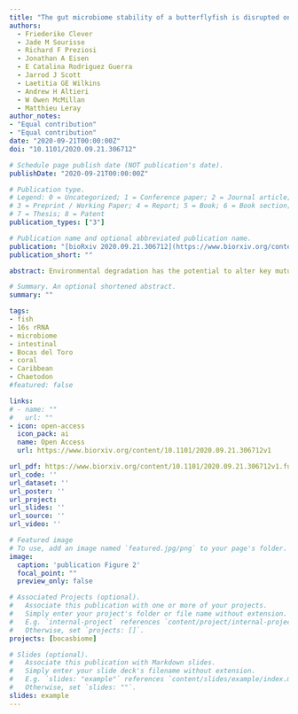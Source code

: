 ```yaml
---
title: "The gut microbiome stability of a butterflyfish is disrupted on severely degraded Caribbean coral reefs"
authors:
  - Friederike Clever
  - Jade M Sourisse
  - Richard F Preziosi
  - Jonathan A Eisen
  - E Catalina Rodriguez Guerra
  - Jarrod J Scott
  - Laetitia GE Wilkins
  - Andrew H Altieri
  - W Owen McMillan
  - Matthieu Leray
author_notes:
- "Equal contribution"
- "Equal contribution"
date: "2020-09-21T00:00:00Z"
doi: "10.1101/2020.09.21.306712"

# Schedule page publish date (NOT publication's date).
publishDate: "2020-09-21T00:00:00Z"

# Publication type.
# Legend: 0 = Uncategorized; 1 = Conference paper; 2 = Journal article;
# 3 = Preprint / Working Paper; 4 = Report; 5 = Book; 6 = Book section;
# 7 = Thesis; 8 = Patent
publication_types: ["3"]

# Publication name and optional abbreviated publication name.
publication: "[bioRxiv 2020.09.21.306712](https://www.biorxiv.org/content/10.1101/2020.09.21.306712v1)"
publication_short: ""

abstract: Environmental degradation has the potential to alter key mutualisms that underline the structure and function of ecological communities. While it is well recognized that the global loss of coral reefs alters fish communities, the effects of habitat degradation on microbial communities associated with fishes remain largely unknown despite their fundamental roles in host nutrition and immunity. Using a gradient of reef degradation, we show that the gut microbiome of a facultative, coral-feeding butterflyfish (Chaetodon capistratus) is significantly more variable among individuals at degraded reefs with very low live coral cover (~0%) than reefs with higher coral cover (~30%), mirroring a known pattern of microbial imbalance observed in immunodeficient humans and other stressed or diseased animals. We demonstrate that fish gut microbiomes on severely degraded reefs have a lower abundance of Endozoicomonas and a higher diversity of anaerobic fermentative bacteria, which suggests a broader and less coral dominated diet. The observed shifts in fish gut bacterial communities across the habitat gradient extend to a small set of potentially beneficial host associated bacteria (i.e., the core microbiome) suggesting essential fish-microbiome interactions are vulnerable to severe coral degradation.

# Summary. An optional shortened abstract.
summary: ""

tags:
- fish
- 16s rRNA
- microbiome
- intestinal
- Bocas del Toro
- coral
- Caribbean
- Chaetodon
#featured: false

links:
# - name: ""
#   url: ""
- icon: open-access
  icon_pack: ai
  name: Open Access
  url: https://www.biorxiv.org/content/10.1101/2020.09.21.306712v1

url_pdf: https://www.biorxiv.org/content/10.1101/2020.09.21.306712v1.full.pdf
url_code: ''
url_dataset: ''
url_poster: ''
url_project: 
url_slides: ''
url_source: ''
url_video: ''

# Featured image
# To use, add an image named `featured.jpg/png` to your page's folder.
image:
  caption: 'publication Figure 2'
  focal_point: ""
  preview_only: false

# Associated Projects (optional).
#   Associate this publication with one or more of your projects.
#   Simply enter your project's folder or file name without extension.
#   E.g. `internal-project` references `content/project/internal-project/index.md`.
#   Otherwise, set `projects: []`.
projects: [bocasbiome]

# Slides (optional).
#   Associate this publication with Markdown slides.
#   Simply enter your slide deck's filename without extension.
#   E.g. `slides: "example"` references `content/slides/example/index.md`.
#   Otherwise, set `slides: ""`.
slides: example
---
```


<script type='text/javascript' src='https://d1bxh8uas1mnw7.cloudfront.net/assets/embed.js'></script>

<span data-badge-type="medium-donut" data-doi="10.1101/2020.09.21.306712" data-condensed="true" data-hide-no-mentions="true" class="altmetric-embed"></span> 
<span class="__dimensions_badge_embed__" data-doi="10.1101/2020.09.21.306712" data-hide-zero-citations="true" data-legend="hover-right"></span><script async src="https://badge.dimensions.ai/badge.js" charset="utf-8"></script>
